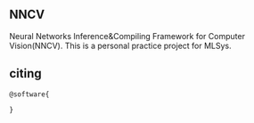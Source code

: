 NNCV
---

Neural Networks Inference&Compiling Framework for Computer Vision(NNCV). This is a personal practice project for MLSys. 

## citing

```
@software{

}
```